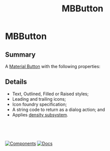 ﻿---
uid: C.MBButton
title: MBButton
---
# MBButton

## Summary

A [Material Button](https://github.com/material-components/material-components-web/tree/v8.0.0/packages/mdc-button#buttons) with the following properties:

## Details

- Text, Outlined, Filled or Raised styles;
- Leading and trailing icons;
- Icon foundry specification;
- A string code to return as a dialog action; and
- Applies [density subsystem](xref:A.Density).

&nbsp;

&nbsp;

[![Components](https://img.shields.io/static/v1?label=Components&message=Core&color=blue)](xref:A.CoreComponents)
[![Docs](https://img.shields.io/static/v1?label=API%20Documentation&message=MBButton&color=brightgreen)](xref:Material.Blazor.MBButton)
